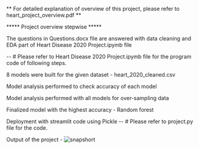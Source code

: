 ** For detailed explanation of overview of this project, please refer to heart_project_overview.pdf **

***** Project overview stepwise *****

The questions in Questions.docx file are answered with data cleaning and EDA part of Heart Disease 2020 Project.ipymb file

-- # Please refer to Heart Disease 2020 Project.ipymb file for the program code of following steps.

8 models were built for the given dataset - heart_2020_cleaned.csv

Model analysis performed to check accuracy of each model

Model analysis performed with all models for over-sampling data

Finalized model with the highest accuracy - Random forest

Deployment with streamlit code using Pickle -- # Please refer to project.py file for the code.

Output of the project -
![snapshort](https://user-images.githubusercontent.com/107210050/173310183-4053f4e8-487f-4216-9c5a-b3218951b36e.png)
